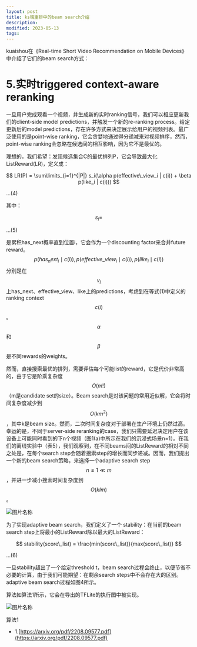 ```yaml
---
layout: post
title: ks端重排中的beam search介绍
description: 
modified: 2023-05-13
tags: 
---
```


kuaishou在《Real-time Short Video Recommendation on Mobile Devices》中介绍了它们的beam search方式：

# 5.实时triggered context-aware reranking

一旦用户完成观看一个视频，并生成新的实时ranking信号，我们可以相应更新我们的client-side model predictions，并触发一个新的re-ranking process。给定更新后的model predictions，存在许多方式来决定展示给用户的视频列表。最广泛使用的是point-wise ranking，它会贪婪地通过得分递减来对视频排序，然而，point-wise ranking会忽略在候选间的相互影响，因为它不是最优的。

理想的，我们希望：发现候选集合C的最优排列P，它会导致最大化ListReward(LR)，定义成：

$$
LR(P) = \sum\limits_{i=1}^{|P|} s_i(\alpha p(effective\_view_i | c(i)) + \beta p(like_i | c(i)))
$$

...(4)

其中：

$$
s_i =
$$

...(5)

是累积has_next概率直到位置i，它会作为一个discounting factor来合并future reward。$$p(has_next_i \mid c(i)), p(effective\_view_i \mid c(i)), p(like_i \mid c(i))$$分别是在$$v_i$$上has_next、effective_view、like上的predictions，考虑到在等式(1)中定义的ranking context $$c(i)$$。$$\alpha$$和$$\beta$$是不同rewards的weights。

然而，直接搜索最优的排列，需要评估每个可能list的reward，它是代价非常高的，由于它是阶乘复杂度$$O(m!)$$（m是candidate set的size）。Beam search是对该问题的常用近似解，它会将时间复杂度减少到$$O(km^2)$$，其中k是beam size。然而，二次时间复杂度对于部署在生产环境上仍然过高。幸运的是，不同于server-side reranking的case，我们只需要延迟决定用户在该设备上可能同时看到的下n个视频（图1(a)中所示在我们的沉浸式场景n=1）。在我们的离线实验中（表5），我们观察到，在不同beams间的ListReward的相对不同之处是，在每个search step会随着搜索step的增长而同步递减。因而，我们提出一个新的beam search策略，来选择一个adaptive search step $$n \leq 1 \ll m$$，并进一步减小搜索时间复杂度到$$O(klm)$$。

<img alt="图片名称" src="https://picabstract-preview-ftn.weiyun.com/ftn_pic_abs_v3/14d27f02b4ee48fb1a5b3ce458f6bb7e4c6206ff1852753f8bf6b5447c3977ff07beb495908fafab6fa799a78b08a5ea?pictype=scale&amp;from=30113&amp;version=3.3.3.3&amp;fname=1.jpg&amp;size=750">

为了实现adaptive beam search，我们定义了一个 stability：在当前的beam search step上将最小的ListReward除以最大的ListReward：

$$
stability(score\_list) = \frac{min(score\_list)}{max(score\_list)}
$$

...(6)

一旦stability超出了一个给定threshold t，beam search过程会终止，以便节省不必要的计算，由于我们可能期望：在剩余search steps中不会存在大的区别。adaptive beam search过程如图4所示。

算法如算法1所示，它会在导出的TFLite的执行图中被实现。


<img alt="图片名称" src="https://picabstract-preview-ftn.weiyun.com/ftn_pic_abs_v3/2bbabc4e43692ede01b174ca7f00d984b0b6f7d621cc13c2c8d6c6fc32b6ecbaed0f2539b511fb4b3169d008163f195b?pictype=scale&amp;from=30113&amp;version=3.3.3.3&amp;fname=2.jpg&amp;size=750">

算法1


- 1.[https://arxiv.org/pdf/2208.09577.pdf](https://arxiv.org/pdf/2208.09577.pdf)